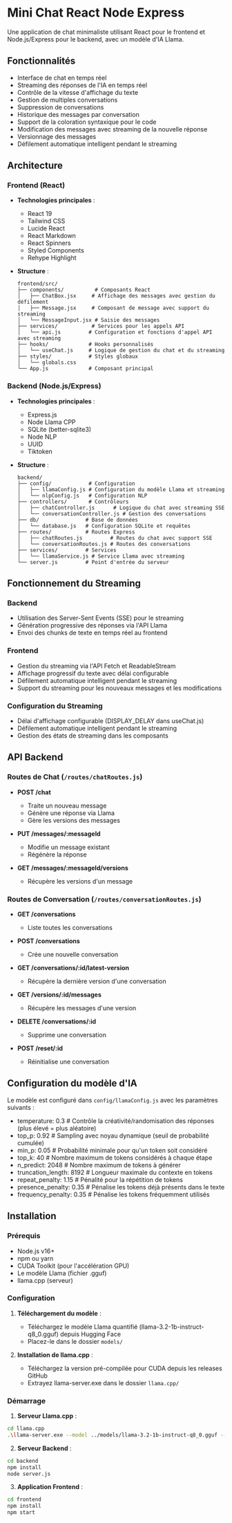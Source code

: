 # Mini Chat React Node Express

Une application de chat minimaliste utilisant React pour le frontend et Node.js/Express pour le backend, avec un modèle d'IA Llama.

## Fonctionnalités

-   Interface de chat en temps réel
-   Streaming des réponses de l'IA en temps réel
-   Contrôle de la vitesse d'affichage du texte
-   Gestion de multiples conversations
-   Suppression de conversations
-   Historique des messages par conversation
-   Support de la coloration syntaxique pour le code
-   Modification des messages avec streaming de la nouvelle réponse
-   Versionnage des messages
-   Défilement automatique intelligent pendant le streaming

## Architecture

### Frontend (React)

-   **Technologies principales** :

    -   React 19
    -   Tailwind CSS
    -   Lucide React
    -   React Markdown
    -   React Spinners
    -   Styled Components
    -   Rehype Highlight

-   **Structure** :
    ```
    frontend/src/
    ├── components/          # Composants React
    │   ├── ChatBox.jsx     # Affichage des messages avec gestion du défilement
    │   ├── Message.jsx     # Composant de message avec support du streaming
    │   └── MessageInput.jsx # Saisie des messages
    ├── services/           # Services pour les appels API
    │   └── api.js         # Configuration et fonctions d'appel API avec streaming
    ├── hooks/             # Hooks personnalisés
    │   └── useChat.js     # Logique de gestion du chat et du streaming
    ├── styles/            # Styles globaux
    │   └── globals.css
    └── App.js             # Composant principal
    ```

### Backend (Node.js/Express)

-   **Technologies principales** :

    -   Express.js
    -   Node Llama CPP
    -   SQLite (better-sqlite3)
    -   Node NLP
    -   UUID
    -   Tiktoken

-   **Structure** :
    ```
    backend/
    ├── config/            # Configuration
    │   ├── llamaConfig.js # Configuration du modèle Llama et streaming
    │   └── nlpConfig.js   # Configuration NLP
    ├── controllers/       # Contrôleurs
    │   ├── chatController.js      # Logique du chat avec streaming SSE
    │   └── conversationController.js # Gestion des conversations
    ├── db/               # Base de données
    │   └── database.js   # Configuration SQLite et requêtes
    ├── routes/           # Routes Express
    │   ├── chatRoutes.js         # Routes du chat avec support SSE
    │   └── conversationRoutes.js # Routes des conversations
    ├── services/         # Services
    │   └── llamaService.js # Service Llama avec streaming
    └── server.js         # Point d'entrée du serveur
    ```

## Fonctionnement du Streaming

### Backend

-   Utilisation des Server-Sent Events (SSE) pour le streaming
-   Génération progressive des réponses via l'API Llama
-   Envoi des chunks de texte en temps réel au frontend

### Frontend

-   Gestion du streaming via l'API Fetch et ReadableStream
-   Affichage progressif du texte avec délai configurable
-   Défilement automatique intelligent pendant le streaming
-   Support du streaming pour les nouveaux messages et les modifications

### Configuration du Streaming

-   Délai d'affichage configurable (DISPLAY_DELAY dans useChat.js)
-   Défilement automatique intelligent pendant le streaming
-   Gestion des états de streaming dans les composants

## API Backend

### Routes de Chat (`/routes/chatRoutes.js`)

-   **POST /chat**

    -   Traite un nouveau message
    -   Génère une réponse via Llama
    -   Gère les versions des messages

-   **PUT /messages/:messageId**

    -   Modifie un message existant
    -   Régénère la réponse

-   **GET /messages/:messageId/versions**
    -   Récupère les versions d'un message

### Routes de Conversation (`/routes/conversationRoutes.js`)

-   **GET /conversations**

    -   Liste toutes les conversations

-   **POST /conversations**

    -   Crée une nouvelle conversation

-   **GET /conversations/:id/latest-version**

    -   Récupère la dernière version d'une conversation

-   **GET /versions/:id/messages**

    -   Récupère les messages d'une version

-   **DELETE /conversations/:id**

    -   Supprime une conversation

-   **POST /reset/:id**
    -   Réinitialise une conversation

## Configuration du modèle d'IA

Le modèle est configuré dans `config/llamaConfig.js` avec les paramètres suivants :

-   temperature: 0.3 # Contrôle la créativité/randomisation des réponses (plus élevé = plus aléatoire)
-   top_p: 0.92 # Sampling avec noyau dynamique (seuil de probabilité cumulée)
-   min_p: 0.05 # Probabilité minimale pour qu'un token soit considéré
-   top_k: 40 # Nombre maximum de tokens considérés à chaque étape
-   n_predict: 2048 # Nombre maximum de tokens à générer
-   truncation_length: 8192 # Longueur maximale du contexte en tokens
-   repeat_penalty: 1.15 # Pénalité pour la répétition de tokens
-   presence_penalty: 0.35 # Pénalise les tokens déjà présents dans le texte
-   frequency_penalty: 0.35 # Pénalise les tokens fréquemment utilisés

## Installation

### Prérequis

-   Node.js v16+
-   npm ou yarn
-   CUDA Toolkit (pour l'accélération GPU)
-   Le modèle Llama (fichier .gguf)
-   llama.cpp (serveur)

### Configuration

1. **Téléchargement du modèle** :

    - Téléchargez le modèle Llama quantifié (llama-3.2-1b-instruct-q8_0.gguf) depuis Hugging Face
    - Placez-le dans le dossier `models/`

2. **Installation de llama.cpp** :
    - Téléchargez la version pré-compilée pour CUDA depuis les releases GitHub
    - Extrayez llama-server.exe dans le dossier `llama.cpp/`

### Démarrage

1. **Serveur Llama.cpp** :

```bash
cd llama.cpp
.\llama-server.exe --model ../models/llama-3.2-1b-instruct-q8_0.gguf --ctx-size 8076 --n-gpu-layers 35 --port 8080
```

2. **Serveur Backend** :

```bash
cd backend
npm install
node server.js
```

3. **Application Frontend** :

```bash
cd frontend
npm install
npm start
```
